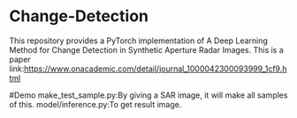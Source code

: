 # Change-Detection
This repository provides a PyTorch implementation of A Deep Learning Method for Change Detection in Synthetic Aperture Radar Images.
This is a paper link:https://www.onacademic.com/detail/journal_1000042300093999_1cf9.html

#Demo
make_test_sample.py:By giving a SAR image, it will make all samples of this.
model/inference.py:To get result image.
